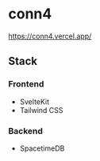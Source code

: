 # conn4

<https://conn4.vercel.app/>

## Stack

### Frontend

- SvelteKit
- Tailwind CSS

### Backend

- SpacetimeDB
